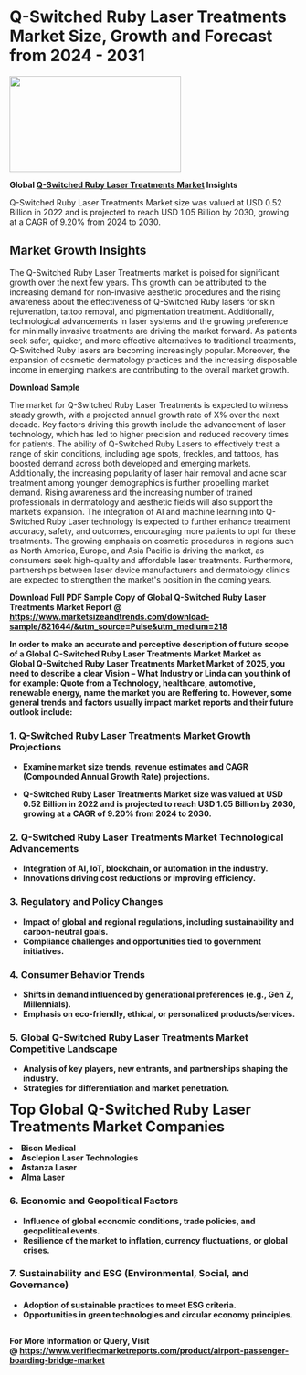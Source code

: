 <H1>Q-Switched Ruby Laser Treatments Market Size, Growth and Forecast from 2024 - 2031</H1><img class="aligncenter size-medium wp-image-584254" src="https://thirdeyenews.in/wp-content/uploads/2024/09/Global-Market-Research-300x168.jpeg" alt="" width="300" height="168" /><p><strong>Global&nbsp;<a href="https://www.marketsizeandtrends.com/download-sample/821644/&amp;utm_source=Pulse&amp;utm_medium=218">Q-Switched Ruby Laser Treatments Market</a> Insights</strong></p><p>Q-Switched Ruby Laser Treatments Market size was valued at USD 0.52 Billion in 2022 and is projected to reach USD 1.05 Billion by 2030, growing at a CAGR of 9.20% from 2024 to 2030.</p><p><h2>Market Growth Insights</h2> <p>The Q-Switched Ruby Laser Treatments market is poised for significant growth over the next few years. This growth can be attributed to the increasing demand for non-invasive aesthetic procedures and the rising awareness about the effectiveness of Q-Switched Ruby lasers for skin rejuvenation, tattoo removal, and pigmentation treatment. Additionally, technological advancements in laser systems and the growing preference for minimally invasive treatments are driving the market forward. As patients seek safer, quicker, and more effective alternatives to traditional treatments, Q-Switched Ruby lasers are becoming increasingly popular. Moreover, the expansion of cosmetic dermatology practices and the increasing disposable income in emerging markets are contributing to the overall market growth.</p> <p><strong>Download Sample</strong></p> <p>The market for Q-Switched Ruby Laser Treatments is expected to witness steady growth, with a projected annual growth rate of X% over the next decade. Key factors driving this growth include the advancement of laser technology, which has led to higher precision and reduced recovery times for patients. The ability of Q-Switched Ruby Lasers to effectively treat a range of skin conditions, including age spots, freckles, and tattoos, has boosted demand across both developed and emerging markets. Additionally, the increasing popularity of laser hair removal and acne scar treatment among younger demographics is further propelling market demand. Rising awareness and the increasing number of trained professionals in dermatology and aesthetic fields will also support the market’s expansion. The integration of AI and machine learning into Q-Switched Ruby Laser technology is expected to further enhance treatment accuracy, safety, and outcomes, encouraging more patients to opt for these treatments. The growing emphasis on cosmetic procedures in regions such as North America, Europe, and Asia Pacific is driving the market, as consumers seek high-quality and affordable laser treatments. Furthermore, partnerships between laser device manufacturers and dermatology clinics are expected to strengthen the market's position in the coming years. <p><strong></p><p><span class=""><strong>Download Full PDF Sample Copy of Global Q-Switched Ruby Laser Treatments Market Report</strong> @ <a href="https://www.marketsizeandtrends.com/download-sample/821644/&amp;utm_source=Pulse&amp;utm_medium=218" target="_blank">https://www.marketsizeandtrends.com/download-sample/821644/&amp;utm_source=Pulse&amp;utm_medium=218</a></span></p><p>In order to make an accurate and perceptive description of future scope of a Global&nbsp;Q-Switched Ruby Laser Treatments Market Market as Global&nbsp;Q-Switched Ruby Laser Treatments Market Market of 2025, you need to describe a clear Vision &ndash; What Industry or Linda can you think of for example: Quote from a Technology, healthcare, automotive, renewable energy, name the market you are Reffering to. However, some general trends and factors usually impact market reports and their future outlook include:</p><h3>1.&nbsp;<strong>Q-Switched Ruby Laser Treatments Market Growth Projections</strong></h3><ul><li>Examine market size trends, revenue estimates and CAGR (Compounded Annual Growth Rate) projections.</li><li><p>Q-Switched Ruby Laser Treatments Market size was valued at USD 0.52 Billion in 2022 and is projected to reach USD 1.05 Billion by 2030, growing at a CAGR of 9.20% from 2024 to 2030.</p></li></ul><h3>2.&nbsp;<strong>Q-Switched Ruby Laser Treatments Market Technological Advancements</strong></h3><ul><li>Integration of AI, IoT, blockchain, or automation in the industry.</li><li>Innovations driving cost reductions or improving efficiency.</li></ul><h3>3.&nbsp;<strong>Regulatory and Policy Changes</strong></h3><ul><li>Impact of global and regional regulations, including sustainability and carbon-neutral goals.</li><li>Compliance challenges and opportunities tied to government initiatives.</li></ul><h3>4.&nbsp;<strong>Consumer Behavior Trends</strong></h3><ul><li>Shifts in demand influenced by generational preferences (e.g., Gen Z, Millennials).</li><li>Emphasis on eco-friendly, ethical, or personalized products/services.</li></ul><h3>5.&nbsp;<strong>Global Q-Switched Ruby Laser Treatments Market Competitive Landscape</strong></h3><ul><li>Analysis of key players, new entrants, and partnerships shaping the industry.</li><li>Strategies for differentiation and market penetration.</li></ul><p data-pm-slice="1 1 []"><span style="color: inherit; font-family: inherit; font-size: 25px;">Top Global Q-Switched Ruby Laser Treatments Market Companies</span></p><div class="" data-test-id=""><p><li>Bison Medical</li><li> Asclepion Laser Technologies</li><li> Astanza Laser</li><li> Alma Laser</li></p></div><h3>6.&nbsp;<strong>Economic and Geopolitical Factors</strong></h3><ul><li>Influence of global economic conditions, trade policies, and geopolitical events.</li><li>Resilience of the market to inflation, currency fluctuations, or global crises.</li></ul><h3>7.&nbsp;<strong>Sustainability and ESG (Environmental, Social, and Governance)</strong></h3><ul><li>Adoption of sustainable practices to meet ESG criteria.</li><li>Opportunities in green technologies and circular economy principles.</li></ul><h2><strong style="font-size: 14px;">For More Information or Query, Visit @&nbsp;</strong><a style="background-color: #ffffff; font-size: 14px;" href="https://www.marketsizeandtrends.com/report/q-switched-ruby-laser-treatments-market/" target="_blank">https://www.verifiedmarketreports.com/product/airport-passenger-boarding-bridge-market</a></h2>
